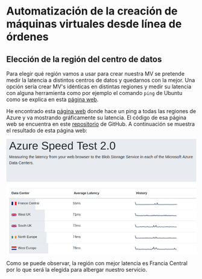 # Automatización de la creación de máquinas virtuales desde línea de órdenes
## Elección de la región del centro de datos

Para elegir qué región vamos a usar para crear nuestra MV se pretende medir la latencia a distintos centros de datos y quedarnos con la mejor. Una opción sería crear MV's idénticas en distintas regiones y medir su latencia con alguna herramienta como por ejemplo el comando `ping` de Ubuntu como se explica en esta [página web](http://somebooks.es/uso-del-comando-ping-ubuntu/).

He encontrado esta [página web](https://azurespeedtest.azurewebsites.net/) donde hace un ping a todas las regiones de Azure y va mostrando gráficamente su latencia. El código de esa página web se encuentra en este [repositorio](https://github.com/richorama/AzureSpeedTest2) de GitHub. A continuación se muestra el resultado de esta página web:

![latencia.png](./img/Latencia.png)

Como se puede observar, la región con mejor latencia es Francia Central por lo que será la elegida para albergar nuestro servicio.
